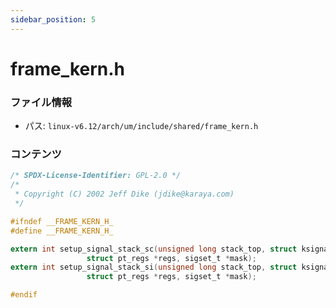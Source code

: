 ```yaml
---
sidebar_position: 5
---
```

# frame_kern.h

### ファイル情報

- パス: `linux-v6.12/arch/um/include/shared/frame_kern.h`

### コンテンツ

```h
/* SPDX-License-Identifier: GPL-2.0 */
/* 
 * Copyright (C) 2002 Jeff Dike (jdike@karaya.com)
 */

#ifndef __FRAME_KERN_H_
#define __FRAME_KERN_H_

extern int setup_signal_stack_sc(unsigned long stack_top, struct ksignal *ksig,
				 struct pt_regs *regs, sigset_t *mask);
extern int setup_signal_stack_si(unsigned long stack_top, struct ksignal *ksig,
				 struct pt_regs *regs, sigset_t *mask);

#endif


```
